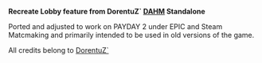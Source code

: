 **Recreate Lobby feature from DorentuZ` [DAHM](https://steamcommunity.com/groups/dahm4pd) Standalone**

Ported and adjusted to work on PAYDAY 2 under EPIC and Steam Matcmaking and primarily intended to be used in old versions of the game.

All credits belong to [DorentuZ`](https://steamcommunity.com/profiles/76561197973573096/)
